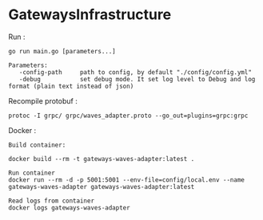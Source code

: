 # GatewaysInfrastructure

Run :

    go run main.go [parameters...] 
    
    Parameters:
       -config-path     path to config, by default "./config/config.yml"
       -debug           set debug mode. It set log level to Debug and log format (plain text instead of json)

Recompile protobuf :
    
    protoc -I grpc/ grpc/waves_adapter.proto --go_out=plugins=grpc:grpc
    
Docker :
    
    Build container:
    
    docker build --rm -t gateways-waves-adapter:latest .
    
    Run container
    docker run --rm -d -p 5001:5001 --env-file=config/local.env --name gateways-waves-adapter gateways-waves-adapter:latest
    
    Read logs from container
    docker logs gateways-waves-adapter
